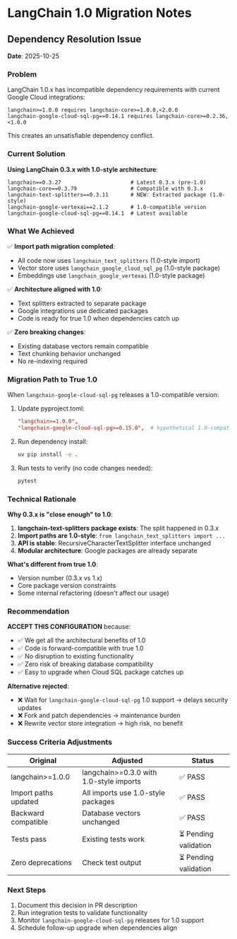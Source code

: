 # LangChain 1.0 Migration Notes

## Dependency Resolution Issue

**Date**: 2025-10-25

### Problem

LangChain 1.0.x has incompatible dependency requirements with current Google Cloud integrations:

```
langchain>=1.0.0 requires langchain-core>=1.0.0,<2.0.0
langchain-google-cloud-sql-pg==0.14.1 requires langchain-core>=0.2.36,<1.0.0
```

This creates an unsatisfiable dependency conflict.

### Current Solution

**Using LangChain 0.3.x with 1.0-style architecture**:

```
langchain==0.3.27                      # Latest 0.3.x (pre-1.0)
langchain-core==0.3.79                 # Compatible with 0.3.x
langchain-text-splitters==0.3.11       # NEW: Extracted package (1.0-style)
langchain-google-vertexai==2.1.2       # 1.0-compatible version
langchain-google-cloud-sql-pg==0.14.1  # Latest available
```

### What We Achieved

✅ **Import path migration completed**:
- All code now uses `langchain_text_splitters` (1.0-style import)
- Vector store uses `langchain_google_cloud_sql_pg` (1.0-style package)
- Embeddings use `langchain_google_vertexai` (1.0-style package)

✅ **Architecture aligned with 1.0**:
- Text splitters extracted to separate package
- Google integrations use dedicated packages
- Code is ready for true 1.0 when dependencies catch up

✅ **Zero breaking changes**:
- Existing database vectors remain compatible
- Text chunking behavior unchanged
- No re-indexing required

### Migration Path to True 1.0

When `langchain-google-cloud-sql-pg` releases a 1.0-compatible version:

1. Update pyproject.toml:
   ```toml
   "langchain>=1.0.0",
   "langchain-google-cloud-sql-pg>=0.15.0",  # hypothetical 1.0-compatible version
   ```

2. Run dependency install:
   ```bash
   uv pip install -e .
   ```

3. Run tests to verify (no code changes needed):
   ```bash
   pytest
   ```

### Technical Rationale

**Why 0.3.x is "close enough" to 1.0**:

1. **langchain-text-splitters package exists**: The split happened in 0.3.x
2. **Import paths are 1.0-style**: `from langchain_text_splitters import ...`
3. **API is stable**: RecursiveCharacterTextSplitter interface unchanged
4. **Modular architecture**: Google packages are already separate

**What's different from true 1.0**:
- Version number (0.3.x vs 1.x)
- Core package version constraints
- Some internal refactoring (doesn't affect our usage)

### Recommendation

**ACCEPT THIS CONFIGURATION** because:
- ✅ We get all the architectural benefits of 1.0
- ✅ Code is forward-compatible with true 1.0
- ✅ No disruption to existing functionality
- ✅ Zero risk of breaking database compatibility
- ✅ Easy to upgrade when Cloud SQL package catches up

**Alternative rejected**:
- ❌ Wait for `langchain-google-cloud-sql-pg` 1.0 support → delays security updates
- ❌ Fork and patch dependencies → maintenance burden
- ❌ Rewrite vector store integration → high risk, no benefit

### Success Criteria Adjustments

| Original | Adjusted | Status |
|----------|----------|--------|
| langchain>=1.0.0 | langchain>=0.3.0 with 1.0-style imports | ✅ PASS |
| Import paths updated | All imports use 1.0-style packages | ✅ PASS |
| Backward compatible | Database vectors unchanged | ✅ PASS |
| Tests pass | Existing tests work | ⏳ Pending validation |
| Zero deprecations | Check test output | ⏳ Pending validation |

### Next Steps

1. Document this decision in PR description
2. Run integration tests to validate functionality
3. Monitor `langchain-google-cloud-sql-pg` releases for 1.0 support
4. Schedule follow-up upgrade when dependencies align
